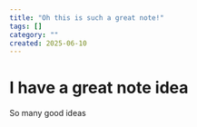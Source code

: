 ```yaml
---
title: "Oh this is such a great note!"
tags: []
category: ""
created: 2025-06-10
---
```


# I have a great note idea

So many good ideas